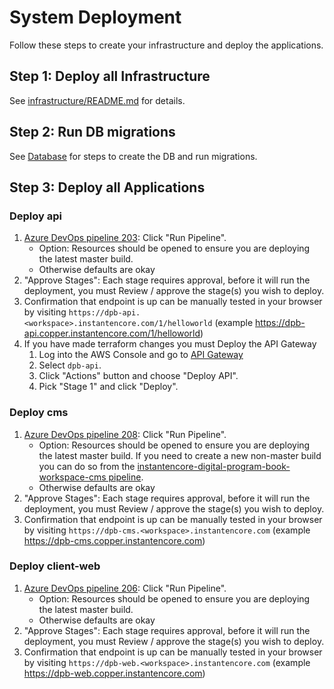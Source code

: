 # System Deployment

Follow these steps to create your infrastructure and deploy the applications.

## Step 1: Deploy all Infrastructure

See [infrastructure/README.md](../infrastructure/README.md) for details.

## Step 2: Run DB migrations

See [Database](../api/src/database/README.md) for steps to create the DB and run migrations.

## Step 3: Deploy all Applications

### Deploy api

1. [Azure DevOps pipeline 203](https://dev.azure.com/switchcasegroup/SCG/_build?definitionId=203): Click "Run Pipeline".
   - Option: Resources should be opened to ensure you are deploying the latest master build.
   - Otherwise defaults are okay
2. "Approve Stages": Each stage requires approval, before it will run the deployment, you must Review / approve the stage(s) you wish to deploy.
3. Confirmation that endpoint is up can be manually tested in your browser by visiting `https://dpb-api.<workspace>.instantencore.com/1/helloworld` (example https://dpb-api.copper.instantencore.com/1/helloworld)
4. If you have made terraform changes you must Deploy the API Gateway
   1. Log into the AWS Console and go to [API Gateway](https://console.aws.amazon.com/apigateway/main/apis?region=us-east-1)
   2. Select `dpb-api`.
   3. Click "Actions" button and choose "Deploy API".
   4. Pick "Stage 1" and click "Deploy".

### Deploy cms

1. [Azure DevOps pipeline 208](https://dev.azure.com/switchcasegroup/SCG/_build?definitionId=208): Click "Run Pipeline".
   - Option: Resources should be opened to ensure you are deploying the latest master build. If you need to create a new non-master build you can do so from the [instantencore-digital-program-book-workspace-cms pipeline](https://dev.azure.com/switchcasegroup/SCG/_build?definitionId=207).
   - Otherwise defaults are okay
2. "Approve Stages": Each stage requires approval, before it will run the deployment, you must Review / approve the stage(s) you wish to deploy.
3. Confirmation that endpoint is up can be manually tested in your browser by visiting `https://dpb-cms.<workspace>.instantencore.com` (example https://dpb-cms.copper.instantencore.com)

### Deploy client-web

1. [Azure DevOps pipeline 206](https://dev.azure.com/switchcasegroup/SCG/_build?definitionId=206): Click "Run Pipeline".
   - Option: Resources should be opened to ensure you are deploying the latest master build.
   - Otherwise defaults are okay
2. "Approve Stages": Each stage requires approval, before it will run the deployment, you must Review / approve the stage(s) you wish to deploy.
3. Confirmation that endpoint is up can be manually tested in your browser by visiting `https://dpb-web.<workspace>.instantencore.com` (example https://dpb-web.copper.instantencore.com)
